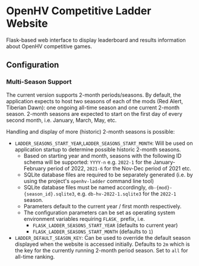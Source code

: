 # OpenHV Competitive Ladder Website

Flask-based web interface to display leaderboard and results information about OpenHV
competitive games.

## Configuration

### Multi-Season Support

The current version supports 2-month periods/seasons. By default, the application
expects to host two seasons of each of the mods (Red Alert, Tiberian Dawn): one
ongoing all-time season and one current 2-month season. 2-month seasons are expected to
start on the first day of every second month, i.e. January, March, May, etc.

Handling and display of more (historic) 2-month seasons is possible:

* `LADDER_SEASONS_START_YEAR`,`LADDER_SEASONS_START_MONTH`: Will be used on application
  startup to determine possible historic 2-month seasons.
    * Based on starting year and month, seasons with the following ID schema will be
      supported: `YYYY-n` e.g. `2022-1` for the January-February period of 2022,
      `2021-6` for the Nov-Dec period of 2021 etc.
    * SQLite database files are required to be separately generated (i.e. by using the
      project's `openhv-ladder` command line tool)
    * SQLite database files must be named accordingly, `db-{mod}-{season_id}.sqlite3`,
      e.g. `db-hv-2022-1.sqlite3` for the `2022-1` season.
    * Parameters default to the current year / first month respectively.
    * The configuration parameters can be set as operating system environment variables
      requiring `FLASK_` prefix, i.e.
      * `FLASK_LADDER_SEASONS_START_YEAR` (defaults to current year)
      * `FLASK_LADDER_SEASONS_START_MONTH` (defaults to `1`)
* `LADDER_DEFAULT_SEASON_KEY`: Can be used to override the default season displayed
  when the website is accessed initially. Defaults to `2m` which is the key for the
  currently running 2-month period season. Set to `all` for all-time ranking.
